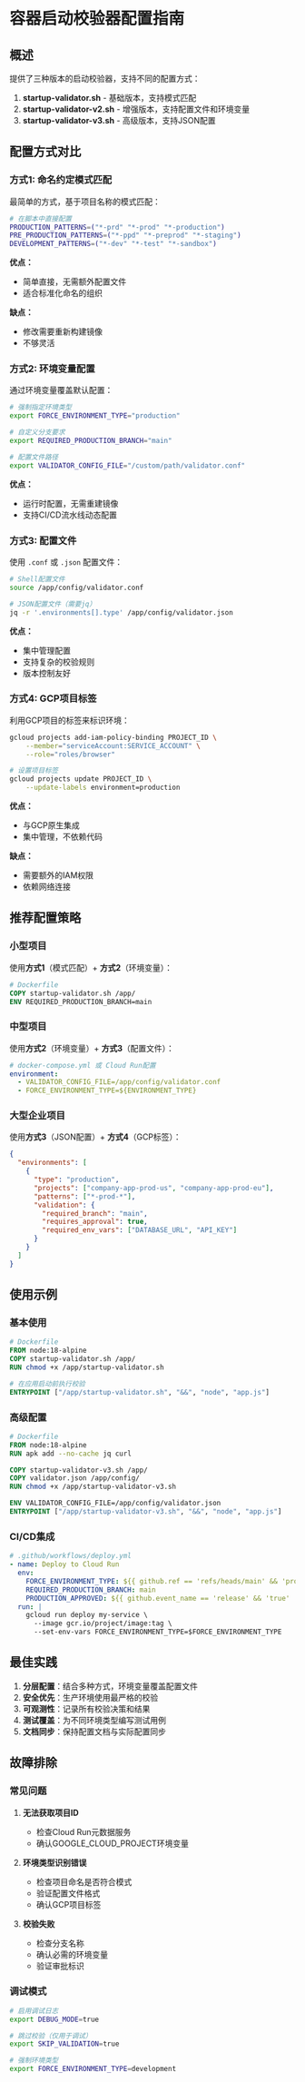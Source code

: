 # 容器启动校验器配置指南

## 概述

提供了三种版本的启动校验器，支持不同的配置方式：

1. **startup-validator.sh** - 基础版本，支持模式匹配
2. **startup-validator-v2.sh** - 增强版本，支持配置文件和环境变量
3. **startup-validator-v3.sh** - 高级版本，支持JSON配置

## 配置方式对比

### 方式1: 命名约定模式匹配

最简单的方式，基于项目名称的模式匹配：

```bash
# 在脚本中直接配置
PRODUCTION_PATTERNS=("*-prd" "*-prod" "*-production")
PRE_PRODUCTION_PATTERNS=("*-ppd" "*-preprod" "*-staging")
DEVELOPMENT_PATTERNS=("*-dev" "*-test" "*-sandbox")
```

**优点：**
- 简单直接，无需额外配置文件
- 适合标准化命名的组织

**缺点：**
- 修改需要重新构建镜像
- 不够灵活

### 方式2: 环境变量配置

通过环境变量覆盖默认配置：

```bash
# 强制指定环境类型
export FORCE_ENVIRONMENT_TYPE="production"

# 自定义分支要求
export REQUIRED_PRODUCTION_BRANCH="main"

# 配置文件路径
export VALIDATOR_CONFIG_FILE="/custom/path/validator.conf"
```

**优点：**
- 运行时配置，无需重建镜像
- 支持CI/CD流水线动态配置

### 方式3: 配置文件

使用 `.conf` 或 `.json` 配置文件：

```bash
# Shell配置文件
source /app/config/validator.conf

# JSON配置文件（需要jq）
jq -r '.environments[].type' /app/config/validator.json
```

**优点：**
- 集中管理配置
- 支持复杂的校验规则
- 版本控制友好

### 方式4: GCP项目标签

利用GCP项目的标签来标识环境：

```bash
gcloud projects add-iam-policy-binding PROJECT_ID \
    --member="serviceAccount:SERVICE_ACCOUNT" \
    --role="roles/browser"

# 设置项目标签
gcloud projects update PROJECT_ID \
    --update-labels environment=production
```

**优点：**
- 与GCP原生集成
- 集中管理，不依赖代码

**缺点：**
- 需要额外的IAM权限
- 依赖网络连接

## 推荐配置策略

### 小型项目
使用**方式1**（模式匹配）+ **方式2**（环境变量）：

```dockerfile
# Dockerfile
COPY startup-validator.sh /app/
ENV REQUIRED_PRODUCTION_BRANCH=main
```

### 中型项目
使用**方式2**（环境变量）+ **方式3**（配置文件）：

```yaml
# docker-compose.yml 或 Cloud Run配置
environment:
  - VALIDATOR_CONFIG_FILE=/app/config/validator.conf
  - FORCE_ENVIRONMENT_TYPE=${ENVIRONMENT_TYPE}
```

### 大型企业项目
使用**方式3**（JSON配置）+ **方式4**（GCP标签）：

```json
{
  "environments": [
    {
      "type": "production",
      "projects": ["company-app-prod-us", "company-app-prod-eu"],
      "patterns": ["*-prod-*"],
      "validation": {
        "required_branch": "main",
        "requires_approval": true,
        "required_env_vars": ["DATABASE_URL", "API_KEY"]
      }
    }
  ]
}
```

## 使用示例

### 基本使用

```dockerfile
# Dockerfile
FROM node:18-alpine
COPY startup-validator.sh /app/
RUN chmod +x /app/startup-validator.sh

# 在应用启动前执行校验
ENTRYPOINT ["/app/startup-validator.sh", "&&", "node", "app.js"]
```

### 高级配置

```dockerfile
# Dockerfile
FROM node:18-alpine
RUN apk add --no-cache jq curl

COPY startup-validator-v3.sh /app/
COPY validator.json /app/config/
RUN chmod +x /app/startup-validator-v3.sh

ENV VALIDATOR_CONFIG_FILE=/app/config/validator.json
ENTRYPOINT ["/app/startup-validator-v3.sh", "&&", "node", "app.js"]
```

### CI/CD集成

```yaml
# .github/workflows/deploy.yml
- name: Deploy to Cloud Run
  env:
    FORCE_ENVIRONMENT_TYPE: ${{ github.ref == 'refs/heads/main' && 'production' || 'development' }}
    REQUIRED_PRODUCTION_BRANCH: main
    PRODUCTION_APPROVED: ${{ github.event_name == 'release' && 'true' || '' }}
  run: |
    gcloud run deploy my-service \
      --image gcr.io/project/image:tag \
      --set-env-vars FORCE_ENVIRONMENT_TYPE=$FORCE_ENVIRONMENT_TYPE
```

## 最佳实践

1. **分层配置**：结合多种方式，环境变量覆盖配置文件
2. **安全优先**：生产环境使用最严格的校验
3. **可观测性**：记录所有校验决策和结果
4. **测试覆盖**：为不同环境类型编写测试用例
5. **文档同步**：保持配置文档与实际配置同步

## 故障排除

### 常见问题

1. **无法获取项目ID**
   - 检查Cloud Run元数据服务
   - 确认GOOGLE_CLOUD_PROJECT环境变量

2. **环境类型识别错误**
   - 检查项目命名是否符合模式
   - 验证配置文件格式
   - 确认GCP项目标签

3. **校验失败**
   - 检查分支名称
   - 确认必需的环境变量
   - 验证审批标识

### 调试模式

```bash
# 启用调试日志
export DEBUG_MODE=true

# 跳过校验（仅用于调试）
export SKIP_VALIDATION=true

# 强制环境类型
export FORCE_ENVIRONMENT_TYPE=development
```